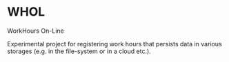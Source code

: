 # WHOL
WorkHours On-Line

Experimental project for registering work hours that persists data in various storages (e.g. in the file-system or in a cloud etc.).
